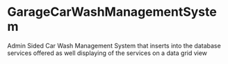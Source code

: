 # GarageCarWashManagementSystem
Admin Sided Car Wash Management System that inserts into the database services offered as well displaying of the services on a data grid view
